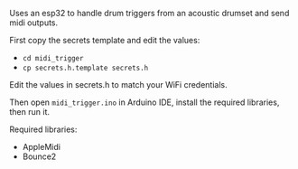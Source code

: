 Uses an esp32 to handle drum triggers from an acoustic drumset and send midi outputs.

First copy the secrets template and edit the values:
- `cd midi_trigger`
- `cp secrets.h.template secrets.h`

Edit the values in secrets.h to match your WiFi credentials.

Then open `midi_trigger.ino` in Arduino IDE, install the required libraries, then run it.

Required libraries:
- AppleMidi
- Bounce2

